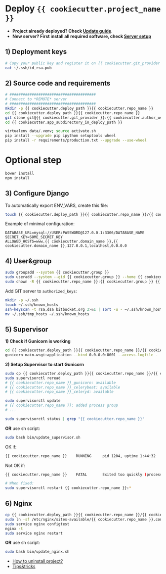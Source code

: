 # Deploy `{{ cookiecutter.project_name }}`

- **Project already deployed? Check [Update guide](UPDATES.md)**.
- **New server? First install all required software, check [Server setup](SERVER_SETUP.md)**

## 1) Deployment keys

```bash
# Copy your public key and register it on {{ cookiecutter.git_provider }}.
cat ~/.ssh/id_rsa.pub
```

## 2) Source code and requirements

```bash
# #######################################
# Connect to *REMOTE* server
# #######################################
mkdir -p {{ cookiecutter.deploy_path }}{{ cookiecutter.repo_name }}
cd {{ cookiecutter.deploy_path }}{{ cookiecutter.repo_name }}
git clone git@{{ cookiecutter.git_provider }}:{{ cookiecutter.author_username }}/{{ cookiecutter.repo_name }}.git {{ cookiecutter.app_subdirectory_in_deploy_path }}
cd {{ cookiecutter.app_subdirectory_in_deploy_path }}

virtualenv data/.venv; source activate.sh
pip install --upgrade pip ipython setuptools wheel
pip install -r requirements/production.txt --upgrade --use-wheel
```

# Optional step
```bash
bower install
npm install
```

## 3) Configure Django

To automatically export ENV_VARS, create this file:

```bash
touch {{ cookiecutter.deploy_path }}{{ cookiecutter.repo_name }}/{{ cookiecutter.app_subdirectory_in_deploy_path }}.env
```

Example of minimal configuration:

```config
DATABASE_URL=mysql://USER:PASSWORD@127.0.0.1:3306/DATABASE_NAME
SECRET_KEY=SOME_SECRET_KEY
ALLOWED_HOSTS=www.{{ cookiecutter.domain_name }},{{ cookiecutter.domain_name }},127.0.0.1,localhost,0.0.0.0
```

## 4) User&group

```bash
sudo groupadd --system {{ cookiecutter.group }}
sudo useradd --system --gid {{ cookiecutter.group }} --home {{ cookiecutter.deploy_path }}{{ cookiecutter.repo_name }} {{ cookiecutter.repo_name }}
sudo chown -R {{ cookiecutter.repo_name }}:{{ cookiecutter.group }} {{ cookiecutter.deploy_path }}{{ cookiecutter.repo_name }}
```

Add GIT server to `authorized_keys`:

```bash
mkdir -p ~/.ssh
touch ~/.ssh/known_hosts
ssh-keyscan -t rsa,dsa bitbucket.org 2>&1 | sort -u - ~/.ssh/known_hosts > ~/.ssh/tmp_hosts
mv ~/.ssh/tmp_hosts ~/.ssh/known_hosts
```


## 5) Supervisor

**1) Check if Gunicorn is working**


```bash
cd {{ cookiecutter.deploy_path }}{{ cookiecutter.repo_name }}/{{ cookiecutter.app_subdirectory_in_deploy_path }}{{ cookiecutter.src_dir }}
gunicorn main.wsgi:application --bind 0.0.0.0:8001 --access-logfile -
```

**2) Setup Supervisor to start Gunicorn**

```bash
sudo cp {{ cookiecutter.deploy_path }}{{ cookiecutter.repo_name }}/{{ cookiecutter.app_subdirectory_in_deploy_path }}conf/supervisor.conf /etc/supervisor/conf.d/{{ cookiecutter.repo_name }}.conf
sudo supervisorctl reread
# {{ cookiecutter.repo_name }}_gunicorn: available
# {{ cookiecutter.repo_name }}_celerybeat: available
# {{ cookiecutter.repo_name }}_celeryd: available

sudo supervisorctl update
# {{ cookiecutter.repo_name }}: added process group
# ...

sudo supervisorctl status | grep "{{ cookiecutter.repo_name }}"
```

**OR** use sh script:

```bash
sudo bash bin/update_supervisor.sh
```

OK if:
```bash
{{ cookiecutter.repo_name }}    RUNNING     pid 1204, uptime 1:44:32
```

Not OK if:
```bash
{{ cookiecutter.repo_name }}    FATAL       Exited too quickly (process log may have details)

# When fixed:
sudo supervisorctl restart {{ cookiecutter.repo_name }}:*
```

## 6) Nginx

```bash
cp {{ cookiecutter.deploy_path }}{{ cookiecutter.repo_name }}/{{ cookiecutter.app_subdirectory_in_deploy_path }}conf/site.conf /etc/nginx/sites-available/{{ cookiecutter.repo_name }}.conf
sudo ln -sf /etc/nginx/sites-available/{{ cookiecutter.repo_name }}.conf /etc/nginx/sites-enabled/{{ cookiecutter.repo_name }}.conf
sudo service nginx configtest
nginx -t
sudo service nginx restart
```

**OR** use sh script:

```bash
sudo bash bin/update_nginx.sh
```

* [How to uninstall project?](UNINSTALL.md)
* [Tips&tricks](MISC.md)
